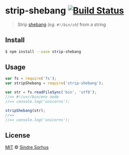 # strip-shebang [![Build Status](https://travis-ci.org/sindresorhus/strip-shebang.svg?branch=master)](https://travis-ci.org/sindresorhus/strip-shebang)

> Strip [shebang](https://en.wikipedia.org/wiki/Shebang_(Unix)) *(eg. `#!/bin/sh`)* from a string


## Install

```bash
$ npm install --save strip-shebang
```


## Usage

```js
var fs = require('fs');
var stripShebang = require('strip-shebang');

var str = fs.readFileSync('bin', 'utf8');
//=> #!/usr/bin/env node
//=> console.log('unicorns');

stripShebang(str);
//=>
//=> console.log('unicorns');
```


## License

[MIT](http://opensource.org/licenses/MIT) © [Sindre Sorhus](http://sindresorhus.com)
